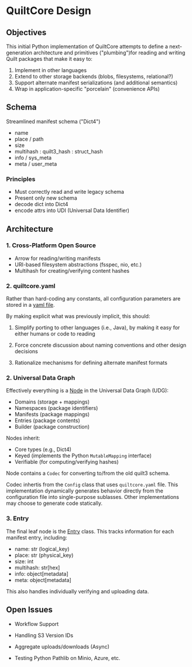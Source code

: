 # QuiltCore Design

## Objectives

This initial Python implementation of QuiltCore
attempts to define a next-generation architecture and primitives
("plumbing")for reading and writing Quilt packages that make it easy to:

1. Implement in other languages
2. Extend to other storage backends (blobs, filesystems, relational?)
3. Support alternate manifest serializations (and additional semantics)
4. Wrap in application-specific "porcelain" (convenience APIs)

## Schema

Streamlined manifest schema ("Dict4")

- name
- place / path
- size
- multihash : quilt3_hash : struct_hash
- info / sys_meta
- meta / user_meta

### Principles

- Must correctly read and write legacy schema
- Present only new schema
- decode dict into Dict4
- encode attrs into UDI (Universal Data Identifier)

## Architecture

### 1. Cross-Platform Open Source

- Arrow for reading/writing manifests
- URI-based filesystem abstractions  (fsspec, nio, etc.)
- Multihash for creating/verifying content hashes

### 2. quiltcore.yaml

Rather than hard-coding any constants, all configuration
parameters are stored in a [yaml file](../quiltcore/config/quiltcore.yaml).

By making explicit what was previously implicit, this should:

1. Simplify porting to other languages (i.e., Java),
   by making it easy for either humans or code to reading

2. Force concrete discussion about naming conventions
   and other design decisions

3. Rationalize mechanisms for defining alternate manifest formats

### 2. Universal Data Graph

Effectively everything is a [Node](../quiltcore/udg/node.py)
in the Universal Data Graph (UDG):

- Domains (storage + mappings)
- Namespaces (package identifiers)
- Manifests (package mappings)
- Entries (package contents)
- Builder (package construction)

Nodes inherit:

- Core types (e.g., Dict4)
- Keyed (implements the Python `MutableMapping` interface)
- Verifiable (for computing/verifying hashes)

Node contains a `Codec` for converting to/from the old quilt3 schema.

Codec inhertis from the `Config` class that uses `quiltcore.yaml` file.
This implementation dynamically generates behavior directly
from the configuration file into single-purpose sublasses.
Other implementations may choose to generate code statically.

### 3. Entry

The final leaf node is the [Entry](../quiltcore/entry.py) class.
This tracks information for each manifest entry, including:

- name: str (logical_key)
- place: str (physical_key)
- size: int
- multihash: str[hex]
- info: object[metadata]
- meta: object[metadata]

This also handles individually verifying and uploading data.

## Open Issues

- Workflow Support

- Handling S3 Version IDs

- Aggregate uploads/downloads (Async)

- Testing Python Pathlib on Minio, Azure, etc.
